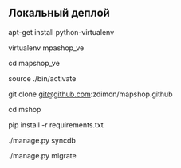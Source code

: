 Локальный деплой
----------------

apt-get install python-virtualenv

virtualenv mpashop_ve

cd mapshop_ve

source ./bin/activate

git clone git@github.com:zdimon/mapshop.github

cd mshop

pip install -r requirements.txt

./manage.py syncdb

./manage.py migrate




